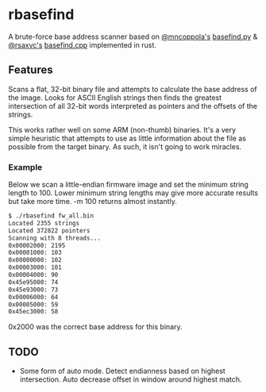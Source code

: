 # rbasefind
A brute-force base address scanner based on [@mncoppola's](https://github.com/mncoppola) [basefind.py](https://github.com/mncoppola/ws30/blob/master/basefind.py) & [@rsaxvc's](https://github.com/rsaxvc) [basefind.cpp](https://github.com/mncoppola/ws30/blob/master/basefind.cpp) implemented in rust.

## Features
Scans a flat, 32-bit binary file and attempts to calculate the base address of the image. Looks for ASCII English strings then finds the greatest intersection of all 32-bit words interpreted as pointers and the offsets of the strings.

This works rather well on some ARM (non-thumb) binaries. It's a very simple heuristic that attempts to use as little information about the file as possible from the target binary. As such, it isn't going to work miracles.

### Example
Below we scan a little-endian firmware image and set the minimum string length to 100. Lower minimum string lengths may give more accurate results but take more time. -m 100 returns almost instantly.
```bash
$ ./rbasefind fw_all.bin 
Located 2355 strings
Located 372822 pointers
Scanning with 8 threads...
0x00002000: 2195
0x00001000: 103
0x00000000: 102
0x00003000: 101
0x00004000: 90
0x45e95000: 74
0x45e93000: 73
0x00006000: 64
0x00005000: 59
0x45ec3000: 58
```
0x2000 was the correct base address for this binary.

## TODO
* Some form of auto mode. Detect endianness based on highest intersection. Auto decrease offset in window around highest match.
